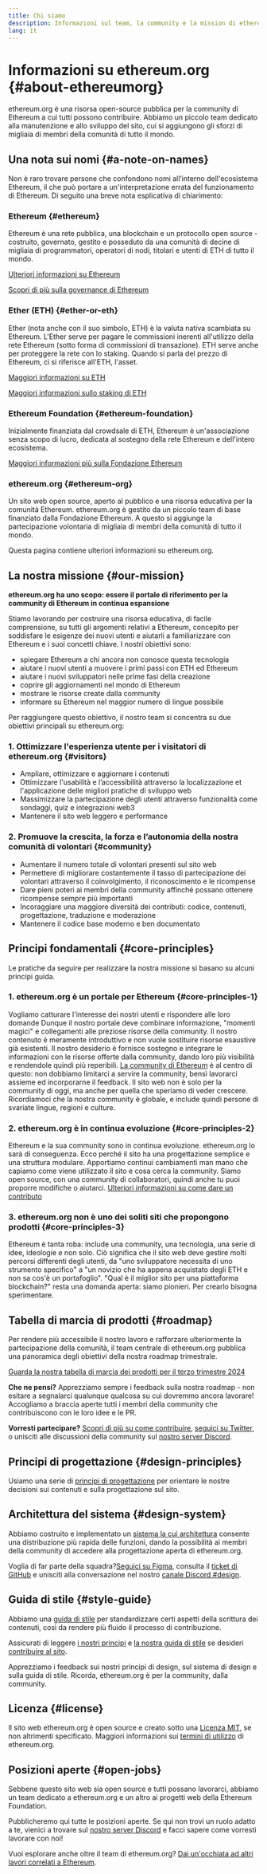 ```yaml
---
title: Chi siamo
description: Informazioni sul team, la community e la mission di ethereum.org
lang: it
---
```


# Informazioni su ethereum.org {#about-ethereumorg}

ethereum.org è una risorsa open-source pubblica per la community di Ethereum a cui tutti possono contribuire. Abbiamo un piccolo team dedicato alla manutenzione e allo sviluppo del sito, cui si aggiungono gli sforzi di migliaia di membri della comunità di tutto il mondo.

## Una nota sui nomi {#a-note-on-names}

Non è raro trovare persone che confondono nomi all’interno dell'ecosistema Ethereum, il che può portare a un'interpretazione errata del funzionamento di Ethereum. Di seguito una breve nota esplicativa di chiarimento:

### Ethereum {#ethereum}

Ethereum è una rete pubblica, una blockchain e un protocollo open source - costruito, governato, gestito e posseduto da una comunità di decine di migliaia di programmatori, operatori di nodi, titolari e utenti di ETH di tutto il mondo.

[Ulteriori informazioni su Ethereum](/what-is-ethereum/)

[Scopri di più sulla governance di Ethereum](/governance/)

### Ether (ETH) {#ether-or-eth}

Ether (nota anche con il suo simbolo, ETH) è la valuta nativa scambiata su Ethereum. L'Ether serve per pagare le commissioni inerenti all'utilizzo della rete Ethereum (sotto forma di commissioni di transazione). ETH serve anche per proteggere la rete con lo staking. Quando si parla del prezzo di Ethereum, ci si riferisce all'ETH, l'asset.

[Maggiori informazioni su ETH](/eth/)

[Maggiori informazioni sullo staking di ETH](/staking/)

### Ethereum Foundation {#ethereum-foundation}

Inizialmente finanziata dal crowdsale di ETH, Ethereum è un'associazione senza scopo di lucro, dedicata al sostegno della rete Ethereum e dell'intero ecosistema.

[Maggiori informazioni più sulla Fondazione Ethereum](/foundation/)

### ethereum.org {#ethereum-org}

Un sito web open source, aperto al pubblico e una risorsa educativa per la comunità Ethereum. ethereum.org è gestito da un piccolo team di base finanziato dalla Fondazione Ethereum. A questo si aggiunge la partecipazione volontaria di migliaia di membri della comunità di tutto il mondo.

Questa pagina contiene ulteriori informazioni su ethereum.org.

## La nostra missione {#our-mission}

**ethereum.org ha uno scopo: essere il portale di riferimento per la community di Ethereum in continua espansione**

Stiamo lavorando per costruire una risorsa educativa, di facile comprensione, su tutti gli argomenti relativi a Ethereum, concepito per soddisfare le esigenze dei nuovi utenti e aiutarli a familiarizzare con Ethereum e i suoi concetti chiave. I nostri obiettivi sono:

- spiegare Ethereum a chi ancora non conosce questa tecnologia
- aiutare i nuovi utenti a muovere i primi passi con ETH ed Ethereum
- aiutare i nuovi sviluppatori nelle prime fasi della creazione
- coprire gli aggiornamenti nel mondo di Ethereum
- mostrare le risorse create dalla community
- informare su Ethereum nel maggior numero di lingue possibile

Per raggiungere questo obiettivo, il nostro team si concentra su due obiettivi principali su ethereum.org:

### 1. Ottimizzare l'esperienza utente per i visitatori di ethereum.org {#visitors}

- Ampliare, ottimizzare e aggiornare i contenuti
- Ottimizzare l'usabilità e l’accessibilità attraverso la localizzazione et l'applicazione delle migliori pratiche di sviluppo web
- Massimizzare la partecipazione degli utenti attraverso funzionalità come sondaggi, quiz e integrazioni web3
- Mantenere il sito web leggero e performance

### 2. Promuove la crescita, la forza e l’autonomia della nostra comunità di volontari {#community}

- Aumentare il numero totale di volontari presenti sul sito web
- Permettere di migliorare costantemente il tasso di partecipazione dei volontari attraverso il coinvolgimento, il riconoscimento e le ricompense
- Dare pieni poteri ai membri della community affinché possano ottenere ricompense sempre più importanti
- Incoraggiare una maggiore diversità dei contributi: codice, contenuti, progettazione, traduzione e moderazione
- Mantenere il codice base moderno e ben documentato

## Principi fondamentali {#core-principles}

Le pratiche da seguire per realizzare la nostra missione si basano su alcuni principi guida.

### 1. ethereum.org è un portale per Ethereum {#core-principles-1}

Vogliamo catturare l'interesse dei nostri utenti e rispondere alle loro domande Dunque il nostro portale deve combinare informazione, "momenti magici" e collegamenti alle preziose risorse della community. Il nostro contenuto è meramente introduttivo e non vuole sostituire risorse esaustive già esistenti. Il nostro desiderio è fornisce sostegno e integrare le informazioni con le risorse offerte dalla community, dando loro più visibilità e rendendole quindi più reperibili. [La community di Ethereum](/community/) è al centro di questo: non dobbiamo limitarci a servire la community, bensì lavorarci assieme ed incorporarne il feedback. Il sito web non è solo per la community di oggi, ma anche per quella che speriamo di veder crescere. Ricordiamoci che la nostra community è globale, e include quindi persone di svariate lingue, regioni e culture.

### 2. ethereum.org è in continua evoluzione {#core-principles-2}

Ethereum e la sua community sono in continua evoluzione. ethereum.org lo sarà di conseguenza. Ecco perché il sito ha una progettazione semplice e una struttura modulare. Apportiamo continui cambiamenti man mano che capiamo come viene utilizzato il sito e cosa cerca la community. Siamo open source, con una community di collaboratori, quindi anche tu puoi proporre modifiche o aiutarci. [Ulteriori informazioni su come dare un contributo](/contributing/)

### 3. ethereum.org non è uno dei soliti siti che propongono prodotti {#core-principles-3}

Ethereum è tanta roba: include una community, una tecnologia, una serie di idee, ideologie e non solo. Ciò significa che il sito web deve gestire molti percorsi differenti degli utenti, da "uno sviluppatore necessita di uno strumento specifico" a "un novizio che ha appena acquistato degli ETH e non sa cos'è un portafoglio". "Qual è il miglior sito per una piattaforma blockchain?" resta una domanda aperta: siamo pionieri. Per crearlo bisogna sperimentare.

## Tabella di marcia di prodotti {#roadmap}

Per rendere più accessibile il nostro lavoro e rafforzare ulteriormente la partecipazione della comunità, il team centrale di ethereum.org pubblica una panoramica degli obiettivi della nostra roadmap trimestrale.

[Guarda la nostra tabella di marcia dei prodotti per il terzo trimestre 2024](https://github.com/ethereum/ethereum-org-website/issues/13399)

**Che ne pensi?** Apprezziamo sempre i feedback sulla nostra roadmap - non esitare a segnalarci qualunque qualcosa su cui dovremmo ancora lavorare! Accogliamo a braccia aperte tutti i membri della community che contribuiscono con le loro idee e le PR.

**Vorresti partecipare?** [Scopri di più su come contribuire](/contributing/), [seguici su Twitter](https://twitter.com/ethdotorg), o unisciti alle discussioni della community sul [nostro server Discord](https://discord.gg/ethereum-org).

## Principi di progettazione {#design-principles}

Usiamo una serie di [principi di progettazione](/contributing/design-principles/) per orientare le nostre decisioni sui contenuti e sulla progettazione sul sito.

## Architettura del sistema {#design-system}

Abbiamo costruito e implementato un [sistema la cui architettura](https://www.figma.com/file/NrNxGjBL0Yl1PrNrOT8G2B/ethereum.org-Design-System?node-id=0%3A1&t=QBt9RkhpPqzE3Aa6-1) consente una distribuzione più rapida delle funzioni, dando la possibilità ai membri della community di accedere alla progettazione aperta di ethereum.org.

Voglia di far parte della squadra?[Seguici su Figma](https://www.figma.com/file/NrNxGjBL0Yl1PrNrOT8G2B/ethereum.org-Design-System), consulta il [ticket di GitHub](https://github.com/ethereum/ethereum-org-website/issues/6284) e unisciti alla conversazione nel nostro [canale Discord #design](https://discord.gg/ethereum-org).

## Guida di stile {#style-guide}

Abbiamo una [guida di stile](/contributing/style-guide/) per standardizzare certi aspetti della scrittura dei contenuti, così da rendere più fluido il processo di contribuzione.

Assicurati di leggere [i nostri principi](/contributing/design-principles/) e [la nostra guida di stile](/contributing/style-guide/) se desideri [contribuire al sito](/contributing/).

Apprezziamo i feedback sui nostri principi di design, sul sistema di design e sulla guida di stile. Ricorda, ethereum.org è per la community, dalla community.

## Licenza {#license}

Il sito web ethereum.org è open source e creato sotto una [Licenza MIT](https://github.com/ethereum/ethereum-org-website/blob/dev/LICENSE), se non altrimenti specificato. Maggiori informazioni sui [termini di utilizzo](/terms-of-use/) di ethereum.org.

## Posizioni aperte {#open-jobs}

Sebbene questo sito web sia open source e tutti possano lavorarci, abbiamo un team dedicato a ethereum.org e un altro ai progetti web della Ethereum Foundation.

Pubblicheremo qui tutte le posizioni aperte. Se qui non trovi un ruolo adatto a te, vienici a trovare sul [nostro server Discord](https://discord.gg/ethereum-org) e facci sapere come vorresti lavorare con noi!

Vuoi esplorare anche oltre il team di ethereum.org? [Dai un'occhiata ad altri lavori correlati a Ethereum](/community/get-involved/#ethereum-jobs/).
